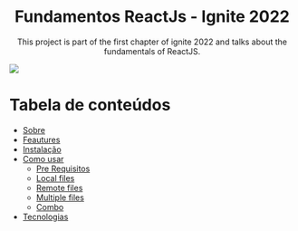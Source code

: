 <h1 align="center">Fundamentos ReactJs - Ignite 2022</h1>
<p align="center">This project is part of the first chapter of ignite 2022 and talks about the fundamentals of ReactJS. </p>
<img src="https://img.shields.io/badge/REACTJS-STUDY-blue">

Tabela de conteúdos
=================
<!--ts-->
   * [Sobre](#Sobre)
   * [Feautures](#features)
   * [Instalação](#instalacao)
   * [Como usar](#como-usar)
      * [Pre Requisitos](#pre-requisitos)
      * [Local files](#local-files)
      * [Remote files](#remote-files)
      * [Multiple files](#multiple-files)
      * [Combo](#combo)
   * [Tecnologias](#tecnologias)
<!--te-->
